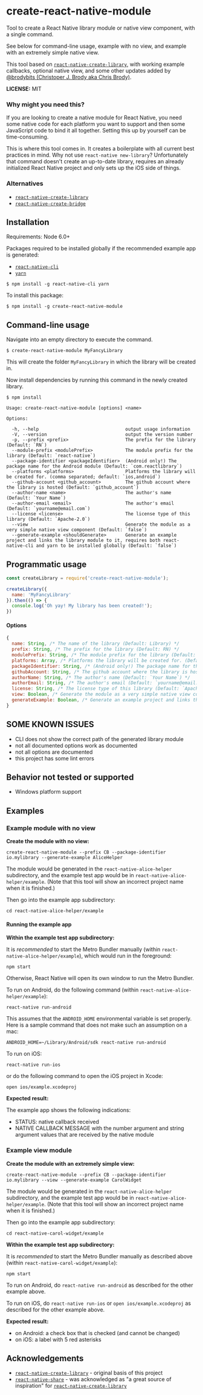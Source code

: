 # create-react-native-module

Tool to create a React Native library module or native view component, with a single command.

See below for command-line usage, example with no view, and example with an extremely simple native view.

This tool based on [`react-native-create-library`](https://www.npmjs.com/package/react-native-create-library), with working example callbacks, optional native view, and some other updates added by [@brodybits (Christoper J. Brody aka Chris Brody)](https://github.com/brodybits).

<!-- FUTURE TODO: QUICK USAGE SECTION HERE -->

**LICENSE:** MIT

### Why might you need this?

If you are looking to create a native module for React Native, you need some native code for each platform you want to support and then some JavaScript code to bind it all together. Setting this up by yourself can be time-consuming.

This is where this tool comes in. It creates a boilerplate with all current best practices in mind.
Why not use `react-native new-library`? Unfortunately that command doesn't create an up-to-date library, requires an already initialized React Native project and only sets up the iOS side of things.

### Alternatives

- [`react-native-create-library`](https://www.npmjs.com/package/react-native-create-library)
- [`react-native-create-bridge`](https://github.com/peggyrayzis/react-native-create-bridge)

## Installation

Requirements: Node 6.0+

Packages required to be installed globally if the recommended example app is generated:

- [`react-native-cli`](https://www.npmjs.com/package/react-native-cli)
- [`yarn`](https://www.npmjs.com/package/yarn)

```
$ npm install -g react-native-cli yarn
```

To install this package:

```
$ npm install -g create-react-native-module
```

## Command-line usage

Navigate into an empty directory to execute the command.
```
$ create-react-native-module MyFancyLibrary
```

This will create the folder `MyFancyLibrary` in which the library will be created in.

Now install dependencies by running this command in the newly created library.
```
$ npm install
```

```
Usage: create-react-native-module [options] <name>

Options:

  -h, --help                                output usage information
  -V, --version                             output the version number
  -p, --prefix <prefix>                     The prefix for the library (Default: `RN`)
  --module-prefix <modulePrefix>            The module prefix for the library (Default: `react-native`)
  --package-identifier <packageIdentifier>  (Android only!) The package name for the Android module (Default: `com.reactlibrary`)
  --platforms <platforms>                   Platforms the library will be created for. (comma separated; default: `ios,android`)
  --github-account <github_account>         The github account where the library is hosted (Default: `github_account`)
  --author-name <name>                      The author's name (Default: `Your Name`)
  --author-email <email>                    The author's email (Default: `yourname@email.com`)
  --license <license>                       The license type of this library (Default: `Apache-2.0`)
  --view                                    Generate the module as a very simple native view component (Default: `false`)
  --generate-example <shouldGenerate>       Generate an example project and links the library module to it, requires both react-native-cli and yarn to be installed globally (Default: `false`)
```

## Programmatic usage

```javascript
const createLibrary = require('create-react-native-module');

createLibrary({
  name: 'MyFancyLibrary'
}).then(() => {
  console.log('Oh yay! My library has been created!');
})
```

#### Options

```javascript
{
  name: String, /* The name of the library (Default: Library) */
  prefix: String, /* The prefix for the library (Default: RN) */
  modulePrefix: String, /* The module prefix for the library (Default: react-native) */
  platforms: Array, /* Platforms the library will be created for. (Default: ['ios', 'android']) */
  packageIdentifier: String, /* (Android only!) The package name for the Android module (Default: com.reactlibrary) */
  githubAccount: String, /* The github account where the library is hosted (Default: `github_account`) */
  authorName: String, /* The author's name (Default: `Your Name`) */
  authorEmail: String, /* The author's email (Default: `yourname@email.com`) */
  license: String, /* The license type of this library (Default: `Apache-2.0`) */
  view: Boolean, /* Generate the module as a very simple native view component (Default: `false`) */
  generateExample: Boolean, /* Generate an example project and links the library module to it, requires both react-native-cli and yarn to be installed globally (Default: `false`) */
}
```

## SOME KNOWN ISSUES

- CLI does not show the correct path of the generated library module
- not all documented options work as documented
- not all options are documented
- this project has some lint errors

## Behavior not tested or supported

- Windows platform support

## Examples

### Example module with no view

__Create the module with no view:__

```
create-react-native-module --prefix CB --package-identifier io.mylibrary --generate-example AliceHelper
```

The module would be generated in the `react-native-alice-helper` subdirectory, and the example test app would be in `react-native-alice-helper/example`. (Note that this tool will show an incorrect project name when it is finished.)

Then go into the example app subdirectory:

```
cd react-native-alice-helper/example
```

#### Running the example app

__Within the example test app subdirectory:__

It is *recommended* to start the Metro Bundler manually (within `react-native-alice-helper/example`), which would run in the foreground:

```
npm start
```

Otherwise, React Native will open its own window to run the Metro Bundler.

To run on Android, do the following command (within `react-native-alice-helper/example`):

```
react-native run-android
```

This assumes that the `ANDROID_HOME` environmental variable is set properly. Here is a sample command that does not make such an assumption on a mac:

```
ANDROID_HOME=~/Library/Android/sdk react-native run-android
```

To run on iOS:

```
react-native run-ios
```

or do the following command to open the iOS project in Xcode:

```
open ios/example.xcodeproj
```

__Expected result:__

The example app shows the following indications:

- STATUS: native callback received
- NATIVE CALLBACK MESSAGE with the number argument and string argument values that are received by the native module

### Example view module

__Create the module with an extremely simple view:__

```
create-react-native-module --prefix CB --package-identifier io.mylibrary --view --generate-example CarolWidget
```

The module would be generated in the `react-native-alice-helper` subdirectory, and the example test app would be in `react-native-alice-helper/example`. (Note that this tool will show an incorrect project name when it is finished.)

Then go into the example app subdirectory:

```
cd react-native-carol-widget/example
```

__Within the example test app subdirectory:__

It is *recommended* to start the Metro Bundler manually as described above (within `react-native-carol-widget/example`):

```
npm start
```

To run on Android, do `react-native run-android` as described for the other example above.

To run on iOS, do `react-native run-ios` or `open ios/example.xcodeproj` as described for the other example above.

__Expected result:__

- on Android: a check box that is checked (and cannot be changed)
- on iOS: a label with 5 red asterisks

## Acknowledgements

- [`react-native-create-library`](https://www.npmjs.com/package/react-native-create-library) - original basis of this project
- [`react-native-share`](https://www.npmjs.com/package/react-native-share) - was acknowledged as "a great source of inspiration" for [`react-native-create-library`](https://www.npmjs.com/package/react-native-create-library)
